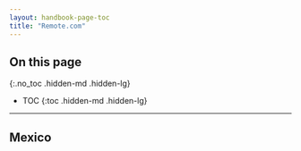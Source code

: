 ```yaml
---
layout: handbook-page-toc
title: "Remote.com"
---
```


## On this page
{:.no_toc .hidden-md .hidden-lg}

- TOC
{:toc .hidden-md .hidden-lg}

----

## Mexico 